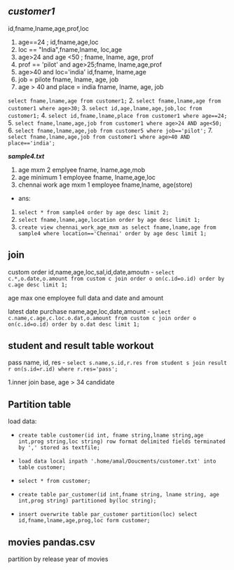 ***customer1***
---------
id,fname,lname,age,prof,loc
1. age==24 ; id,fname,age,loc
2. loc == "India",fname,lname, loc,age
3. age>24 and age <50 ; fname, lname, age, prof
4. prof == 'pilot' and age>25;fname, lname,age,prof
5. age>40 and loc='india' id,fname, lname,age
6. job = pilote fname, lname, age, job
7. age > 40 and place = india fname, lname, age, job

``select fname,lname,age from customer1;``
2. ``select fname,lname,age from customer1 where age>30;``
3. ``select id,age,lname,age,job,loc from customer1;``
4. ``select id,fname,lname,place from customer1 where age==24;``
5. ``select fname,lname,age,job from customer1 where age>24 AND age<50;``
6. ``select fname,lname,age,job from customer5 where job=='pilot';``
7. ``select fname,lname,age,job from customer1 where age>40 AND place=='india';``




***sample4.txt***
1. age mxm 2 emplyee fname, lname,age,mob
2. age minimum 1 employee fname, lname,age,loc
3. chennai work age mxm 1 employee fname,lname, age(store)

- ans:

1. ``select * from sample4 order by age desc limit 2;``
2. ``select fname,lname,age,location order by age desc limit 1;``
3. ``create view chennai_work_age_mxm as select fname,lname,age from sample4 where location=='Chennai' order by age desc limit 1;``



join
---

custom order id,name,age,loc,sal,id,date,amoutn
	- ``select c.*,o.date,o.amount from custom c join order o on(c.id=o.id) order by c.age desc limit 1;``

age max one employee full data and date and amount
	

latest date purchase name,age,loc,date,amount
	- ``select c.name,c.age,c.loc.o.dat,o.amount from custom c join order o on(c.id=o.id) order by o.dat desc limit 1;``




student and result table workout
-------------------------------
 pass name, id, res
	- ``select s.name,s.id,r.res from student s join result r on(s.id=r.id) where r.res='pass';``



1.inner join base, age > 34 candidate


Partition table
----------------

load data:
- ``create table customer(id int, fname string,lname string,age int,prog string,loc string) row format delimited fields terminated by ',' stored as textfile;``

- ``load data local inpath '.home/amal/Doucments/customer.txt' into table customer;``
- ``select * from customer;``

- ``create table par_customer(id int,fname string, lname string, age int,prog string) partitioned by(loc string);``
- ``insert overwrite table par_customer partition(loc) select id,fname,lname,age,prog,loc form customer;``

movies pandas.csv
-------------------

partition by release year of movies

